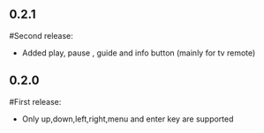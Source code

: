 ## 0.2.1

#Second release:
- Added play, pause , guide and info button (mainly for tv remote)

## 0.2.0

#First release:
- Only up,down,left,right,menu and enter key are supported

